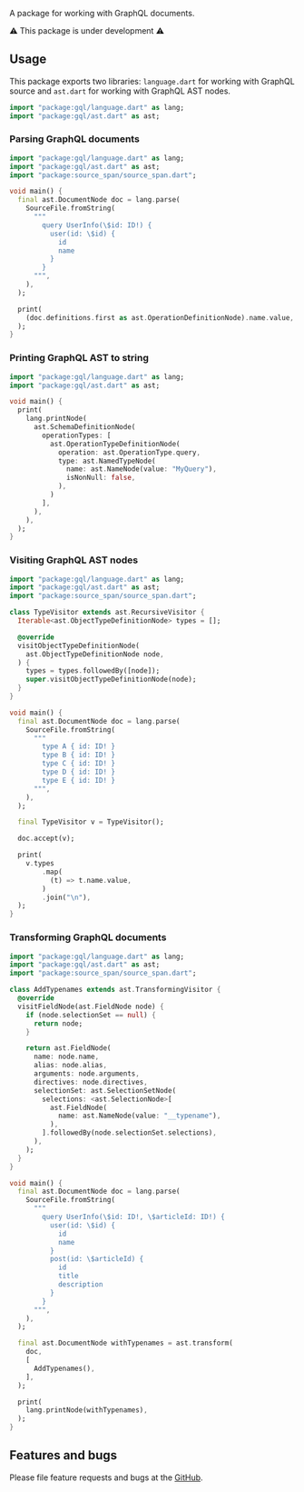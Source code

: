 A package for working with GraphQL documents.

⚠️ This package is under development ⚠️

## Usage

This package exports two libraries: `language.dart` for working with GraphQL source and `ast.dart` for working with GraphQL AST nodes.

```dart
import "package:gql/language.dart" as lang;
import "package:gql/ast.dart" as ast;
```

### Parsing GraphQL documents

```dart
import "package:gql/language.dart" as lang;
import "package:gql/ast.dart" as ast;
import "package:source_span/source_span.dart";

void main() {
  final ast.DocumentNode doc = lang.parse(
    SourceFile.fromString(
      """
        query UserInfo(\$id: ID!) {
          user(id: \$id) {
            id
            name
          }
        }
      """,
    ),
  );

  print(
    (doc.definitions.first as ast.OperationDefinitionNode).name.value,
  );
}
```

### Printing GraphQL AST to string

```dart
import "package:gql/language.dart" as lang;
import "package:gql/ast.dart" as ast;

void main() {
  print(
    lang.printNode(
      ast.SchemaDefinitionNode(
        operationTypes: [
          ast.OperationTypeDefinitionNode(
            operation: ast.OperationType.query,
            type: ast.NamedTypeNode(
              name: ast.NameNode(value: "MyQuery"),
              isNonNull: false,
            ),
          )
        ],
      ),
    ),
  );
}
```

### Visiting GraphQL AST nodes

```dart
import "package:gql/language.dart" as lang;
import "package:gql/ast.dart" as ast;
import "package:source_span/source_span.dart";

class TypeVisitor extends ast.RecursiveVisitor {
  Iterable<ast.ObjectTypeDefinitionNode> types = [];

  @override
  visitObjectTypeDefinitionNode(
    ast.ObjectTypeDefinitionNode node,
  ) {
    types = types.followedBy([node]);
    super.visitObjectTypeDefinitionNode(node);
  }
}

void main() {
  final ast.DocumentNode doc = lang.parse(
    SourceFile.fromString(
      """
        type A { id: ID! }
        type B { id: ID! }
        type C { id: ID! }
        type D { id: ID! }
        type E { id: ID! }
      """,
    ),
  );

  final TypeVisitor v = TypeVisitor();

  doc.accept(v);

  print(
    v.types
        .map(
          (t) => t.name.value,
        )
        .join("\n"),
  );
}
```

### Transforming GraphQL documents
```dart
import "package:gql/language.dart" as lang;
import "package:gql/ast.dart" as ast;
import "package:source_span/source_span.dart";

class AddTypenames extends ast.TransformingVisitor {
  @override
  visitFieldNode(ast.FieldNode node) {
    if (node.selectionSet == null) {
      return node;
    }

    return ast.FieldNode(
      name: node.name,
      alias: node.alias,
      arguments: node.arguments,
      directives: node.directives,
      selectionSet: ast.SelectionSetNode(
        selections: <ast.SelectionNode>[
          ast.FieldNode(
            name: ast.NameNode(value: "__typename"),
          ),
        ].followedBy(node.selectionSet.selections),
      ),
    );
  }
}

void main() {
  final ast.DocumentNode doc = lang.parse(
    SourceFile.fromString(
      """
        query UserInfo(\$id: ID!, \$articleId: ID!) {
          user(id: \$id) {
            id
            name
          }
          post(id: \$articleId) {
            id
            title
            description
          }
        }
      """,
    ),
  );

  final ast.DocumentNode withTypenames = ast.transform(
    doc,
    [
      AddTypenames(),
    ],
  );

  print(
    lang.printNode(withTypenames),
  );
}
```

## Features and bugs

Please file feature requests and bugs at the [GitHub][tracker].

[tracker]: https://github.com/gql-dart/gql/issues
